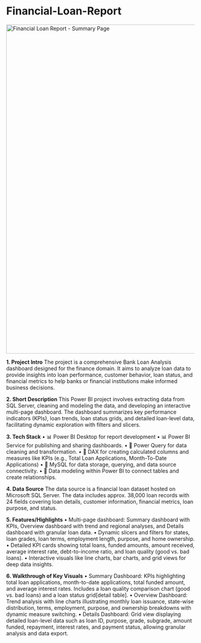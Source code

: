 # Financial-Loan-Report
<img width="1572" height="877" alt="Financial Loan Report - Summary Page" src="https://github.com/user-attachments/assets/4617deed-3b2f-44e7-8a3d-2cd016fc2086" />

**1. Project Intro**
The project is a comprehensive Bank Loan Analysis dashboard designed for the finance domain. It aims to analyze loan data to provide insights into loan performance, customer behavior, loan status, and financial metrics to help banks or financial institutions make informed business decisions.

**2. Short Description**
This Power BI project involves extracting data from SQL Server, cleaning and modeling the data, and developing an interactive multi-page dashboard. The dashboard summarizes key performance indicators (KPIs), loan trends, loan status grids, and detailed loan-level data, facilitating dynamic exploration with filters and slicers.

**3. Tech Stack**
• 📊 Power BI Desktop for report development
• 📊 Power BI Service for publishing and sharing dashboards.
• 📂 Power Query for data cleaning and transformation.
• 🧠 DAX for creating calculated columns and measures like KPIs (e.g., Total Loan Applications, Month-To-Date Applications)
• 📁 MySQL for data storage, querying, and data source connectivity.
• 📝 Data modeling within Power BI to connect tables and create relationships.

**4. Data Source**
The data source is a financial loan dataset hosted on Microsoft SQL Server. The data includes approx. 38,000 loan records with 24 fields covering loan details, customer information, financial metrics, loan purpose, and status.

**5. Features/Highlights**
• Multi-page dashboard: Summary dashboard with KPIs, Overview dashboard with trend and regional analyses, and Details dashboard with granular loan data.
• Dynamic slicers and filters for states, loan grades, loan terms, employment length, purpose, and home ownership.
• Detailed KPI cards showing total loans, funded amounts, amount received, average interest rate, debt-to-income ratio, and loan quality (good vs. bad loans).
• Interactive visuals like line charts, bar charts, and grid views for deep data insights.


**6. Walkthrough of Key Visuals**
• Summary Dashboard: KPIs highlighting total loan applications, month-to-date applications, total funded amount, and average interest rates. Includes a loan quality comparison chart (good vs. bad loans) and a loan status grid[detail table].
• Overview Dashboard: Trend analysis with line charts illustrating monthly loan issuance, state-wise distribution, terms, employment, purpose, and ownership breakdowns with dynamic measure switching.
• Details Dashboard: Grid view displaying detailed loan-level data such as loan ID, purpose, grade, subgrade, amount funded, repayment, interest rates, and payment status, allowing granular analysis and data export.


